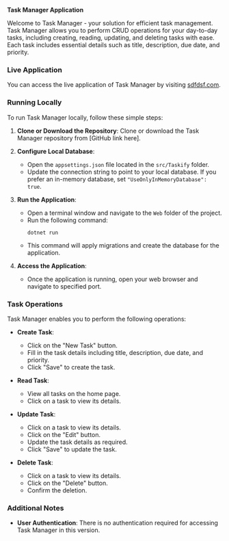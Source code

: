 **Task Manager Application**

Welcome to Task Manager - your solution for efficient task management. Task Manager allows you to perform CRUD operations for your day-to-day tasks, including creating, reading, updating, and deleting tasks with ease. Each task includes essential details such as title, description, due date, and priority.

### Live Application

You can access the live application of Task Manager by visiting [sdfdsf.com](https://sdfdsf.com).

### Running Locally

To run Task Manager locally, follow these simple steps:

1. **Clone or Download the Repository**: Clone or download the Task Manager repository from [GitHub link here].

2. **Configure Local Database**:
   - Open the `appsettings.json` file located in the `src/Taskify` folder.
   - Update the connection string to point to your local database. If you prefer an in-memory database, set `"UseOnlyInMemoryDatabase": true`.

3. **Run the Application**:
   - Open a terminal window and navigate to the `Web` folder of the project.
   - Run the following command:
     ```
     dotnet run
     ```
   - This command will apply migrations and create the database for the application.

4. **Access the Application**:
   - Once the application is running, open your web browser and navigate to specified port.

### Task Operations

Task Manager enables you to perform the following operations:

- **Create Task**:
  - Click on the "New Task" button.
  - Fill in the task details including title, description, due date, and priority.
  - Click "Save" to create the task.

- **Read Task**:
  - View all tasks on the home page.
  - Click on a task to view its details.

- **Update Task**:
  - Click on a task to view its details.
  - Click on the "Edit" button.
  - Update the task details as required.
  - Click "Save" to update the task.

- **Delete Task**:
  - Click on a task to view its details.
  - Click on the "Delete" button.
  - Confirm the deletion.

### Additional Notes

- **User Authentication**: There is no authentication required for accessing Task Manager in this version.
